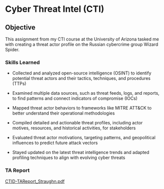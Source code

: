 # Cyber Threat Intel (CTI)

## Objective


This assignment from my CTI course at the University of Arizona tasked me with creating a threat actor profile on the Russian cybercrime group Wizard Spider.

### Skills Learned

- Collected and analyzed open-source intelligence (OSINT) to identify potential threat actors and their tactics, techniques, and procedures (TTPs)

- Examined multiple data sources, such as threat feeds, logs, and reports, to find patterns and connect indicators of compromise (IOCs)

- Mapped threat actor behaviors to frameworks like MITRE ATT&CK to better understand their operational methodologies

- Compiled detailed and actionable threat profiles, including actor motives, resources, and historical activities, for stakeholders

- Evaluated threat actor motivations, targeting patterns, and geopolitical influences to predict future attack vectors

- Stayed updated on the latest threat intelligence trends and adapted profiling techniques to align with evolving cyber threats




### TA Report

[CTID-TAReport_Straughn.pdf](https://github.com/user-attachments/files/18546889/CTID-TAReport_Straughn.pdf)
